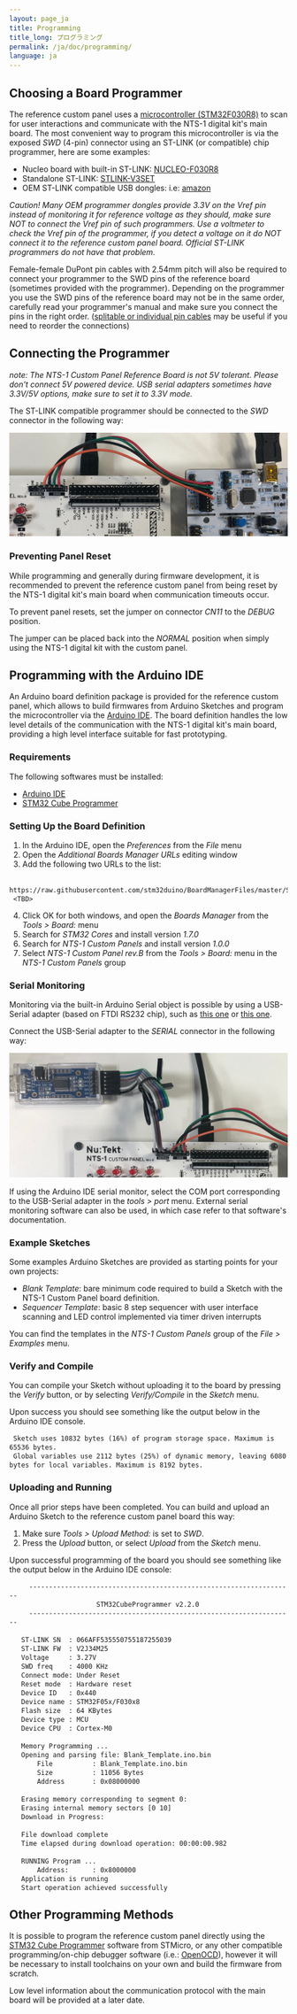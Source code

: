 ```yaml
---
layout: page_ja
title: Programming
title_long: プログラミング
permalink: /ja/doc/programming/
language: ja
---
```


## Choosing a Board Programmer

The reference custom panel uses a [microcontroller (STM32F030R8)](https://www.st.com/en/microcontrollers-microprocessors/stm32f030r8.html) to scan for user interactions and communicate with the NTS-1 digital kit's main board. The most convenient way to program this microcontroller is via the exposed _SWD_ (4-pin) connector using an ST-LINK (or compatible) chip programmer, here are some examples:

* Nucleo board with built-in ST-LINK: [NUCLEO-F030R8](https://www.st.com/en/evaluation-tools/nucleo-f030r8.html)
* Standalone ST-LINK: [STLINK-V3SET](https://www.st.com/en/development-tools/stlink-v3set.html)
* OEM ST-LINK compatible USB dongles: i.e: [amazon](https://www.amazon.com/dp/B01J7N3RE6/ref=cm_sw_r_tw_dp_U_x_nkh.DbGGFNB6N) 

_Caution! Many OEM programmer dongles provide 3.3V on the Vref pin instead of monitoring it for reference voltage as they should, make sure NOT to connect the Vref pin of such programmers. Use a voltmeter to check the Vref pin of the programmer, if you detect a voltage on it do NOT connect it to the reference custom panel board. Official ST-LINK programmers do not have that problem._

Female-female DuPont pin cables with 2.54mm pitch will also be required to connect your programmer to the SWD pins of the reference board (sometimes provided with the programmer). Depending on the programmer you use the SWD pins of the reference board may not be in the same order, carefully read your programmer's manual and make sure you connect the pins in the right order. ([splitable or individual pin cables](https://www.amazon.com/40pcs-Female-2-54mm-Jumper-2x40pcs/dp/B00GSE2S98) may be useful if you need to reorder the connections)

## Connecting the Programmer

_note: The NTS-1 Custom Panel Reference Board is not 5V tolerant. Please don't connect 5V powered device. USB serial adapters sometimes have 3.3V/5V options, make sure to set it to 3.3V mode._

The ST-LINK compatible programmer should be connected to the _SWD_ connector in the following way:

![NTS-1 Custom Panel Rev.B SWD Connection to Nucleo ST-Link](../assets/NTS-1_ref_cp_revb_swd.jpg)

### Preventing Panel Reset

While programming and generally during firmware development, it is recommended to prevent the reference custom panel from being reset by the NTS-1 digital kit's main board when communication timeouts occur.

To prevent panel resets, set the jumper on connector _CN11_ to the _DEBUG_ position.

The jumper can be placed back into the _NORMAL_ position when simply using the NTS-1 digital kit with the custom panel.

## Programming with the Arduino IDE

An Arduino board definition package is provided for the reference custom panel, which allows to build firmwares from Arduino Sketches and program the microcontroller via the [Arduino IDE](https://www.arduino.cc/en/Main/Software). The board definition handles the low level details of the communication with the NTS-1 digital kit's main board, providing a high level interface suitable for fast prototyping.

### Requirements

The following softwares must be installed:

* [Arduino IDE](https://www.arduino.cc/en/Main/Software)
* [STM32 Cube Programmer](https://www.st.com/en/development-tools/stm32cubeprog.html)

### Setting Up the Board Definition

1. In the Arduino IDE, open the _Preferences_ from the _File_ menu
2. Open the _Additional Boards Manager URLs_ editing window
3. Add the following two URLs to the list:

```
 https://raw.githubusercontent.com/stm32duino/BoardManagerFiles/master/STM32/package_stm_index.json
 <TBD>
```

4. Click OK for both windows, and open the _Boards Manager_ from the _Tools > Board:_ menu
5. Search for _STM32 Cores_ and install version _1.7.0_
6. Search for _NTS-1 Custom Panels_ and install version _1.0.0_
7. Select _NTS-1 Custom Panel rev.B_ from the _Tools > Board:_ menu in the _NTS-1 Custom Panels_ group

### Serial Monitoring

Monitoring via the built-in Arduino Serial object is possible by using a USB-Serial adapter (based on FTDI RS232 chip), such as [this one](https://www.mouser.jp/ProductDetail/FTDI/LC234X?qs=sGAEpiMZZMve4%2FbfQkoj%252BI%252BbU1q%2FCxfr%2FqVjw5o%252BdnQ%3D) or [this one](https://www.amazon.com/dp/B07TXVRQ7V/ref=cm_sw_r_tw_dp_U_x_2jh.DbQX9MS4Y).

Connect the USB-Serial adapter to the _SERIAL_ connector in the following way:

![NTS-1 Custom Panel Rev.B Serial Monitor Connection](../assets/NTS-1_ref_cp_revb_serial_adapter.jpg)

If using the Arduino IDE serial monitor, select the COM port corresponding to the USB-Serial adapter in the _tools > port_ menu. External serial monitoring software can also be used, in which case refer to that software's documentation.

### Example Sketches

Some examples Arduino Sketches are provided as starting points for your own projects:

* _Blank Template_: bare minimum code required to build a Sketch with the NTS-1 Custom Panel board definition.
* _Sequencer Template_: basic 8 step sequencer with user interface scanning and LED control implemented via timer driven interrupts

You can find the templates in the _NTS-1 Custom Panels_ group of the _File > Examples_ menu.

### Verify and Compile

You can compile your Sketch without uploading it to the board by pressing the _Verify_ button, or by selecting _Verify/Compile_ in the _Sketch_ menu.

Upon success you should see something like the output below in the Arduino IDE console.

```
 Sketch uses 10832 bytes (16%) of program storage space. Maximum is 65536 bytes.
 Global variables use 2112 bytes (25%) of dynamic memory, leaving 6080 bytes for local variables. Maximum is 8192 bytes.
```

### Uploading and Running

Once all prior steps have been completed. You can build and upload an Arduino Sketch to the reference custom panel board this way:

1. Make sure _Tools > Upload Method:_ is set to _SWD_.
2. Press the _Upload_ button, or select _Upload_ from the _Sketch_ menu.

Upon successful programming of the board you should see something like the output below in the Arduino IDE console:

 ```
      -------------------------------------------------------------------
                       STM32CubeProgrammer v2.2.0                  
      -------------------------------------------------------------------

    ST-LINK SN  : 066AFF535550755187255039
    ST-LINK FW  : V2J34M25
    Voltage     : 3.27V
    SWD freq    : 4000 KHz
    Connect mode: Under Reset
    Reset mode  : Hardware reset
    Device ID   : 0x440
    Device name : STM32F05x/F030x8
    Flash size  : 64 KBytes
    Device type : MCU
    Device CPU  : Cortex-M0

    Memory Programming ...
    Opening and parsing file: Blank_Template.ino.bin
        File          : Blank_Template.ino.bin
        Size          : 11056 Bytes
        Address       : 0x08000000 

    Erasing memory corresponding to segment 0:
    Erasing internal memory sectors [0 10]
    Download in Progress:
  
    File download complete
    Time elapsed during download operation: 00:00:00.982
    
    RUNNING Program ... 
        Address:      : 0x8000000
    Application is running
    Start operation achieved successfully
 ```

## Other Programming Methods

It is possible to program the reference custom panel directly using the [STM32 Cube Programmer](https://www.st.com/en/development-tools/stm32cubeprog.html) software from STMicro, or any other compatible programming/on-chip debugger software (i.e.: [OpenOCD](http://openocd.org/)), however it will be necessary to install toolchains on your own and build the firmware from scratch. 

Low level information about the communication protocol with the main board will be provided at a later date. 
